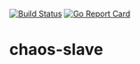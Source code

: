 [![Build Status](https://travis-ci.org/SotirisAlfonsos/chaos-slave.svg)](https://travis-ci.org/SotirisAlfonsos/chaos-slave)
[![Go Report Card](https://goreportcard.com/badge/github.com/SotirisAlfonsos/chaos-slave)](https://goreportcard.com/report/github.com/SotirisAlfonsos/chaos-slave)

# chaos-slave
